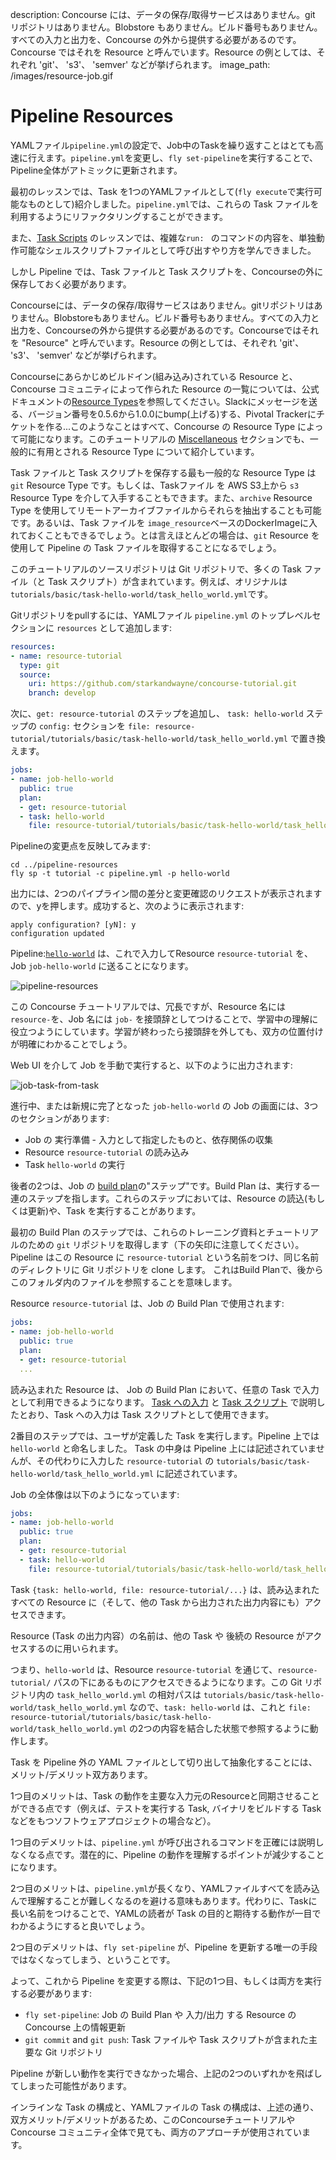description: Concourse には、データの保存/取得サービスはありません。git リポジトリはありません。Blobstore もありません。ビルド番号もありません。すべての入力と出力を、Concourse の外から提供する必要があるのです。Concourse ではそれを Resource と呼んでいます。Resource の例としては、それぞれ 'git'、 's3'、 'semver' などが挙げられます。
image_path: /images/resource-job.gif

# Pipeline Resources

YAMLファイル`pipeline.yml`の設定で、Job中のTaskを繰り返すことはとても高速に行えます。`pipeline.yml`を変更し、`fly set-pipeline`を実行することで、Pipeline全体がアトミックに更新されます。

最初のレッスンでは、Task を1つのYAMLファイルとして(`fly execute`で実行可能なものとして)紹介しました。`pipeline.yml`では、これらの Task ファイルを利用するようにリファクタリングすることができます。

また、[Task Scripts](/basics/task-scripts/) のレッスンでは、複雑な`run: ` のコマンドの内容を、単独動作可能なシェルスクリプトファイルとして呼び出すやり方を学んできました。

しかし Pipeline では、Task ファイルと Task スクリプトを、Concourseの外に保存しておく必要があります。

Concourseには、データの保存/取得サービスはありません。gitリポジトリはありません。Blobstoreもありません。ビルド番号もありません。すべての入力と出力を、Concourseの外から提供する必要があるのです。Concourseではそれを "Resource" と呼んでいます。Resource の例としては、それぞれ 'git'、 's3'、 'semver' などが挙げられます。

Concourseにあらかじめビルドイン(組み込み)されている Resource と、Concourse コミュニティによって作られた Resource の一覧については、公式ドキュメントの[Resource Types](https://concourse-ci.org/resource-types.html)を参照してください。Slackにメッセージを送る、バージョン番号を0.5.6から1.0.0にbump(上げる)する、Pivotal Trackerにチケットを作る...このようなことはすべて、Concourse の Resource Type によって可能になります。このチュートリアルの [Miscellaneous](/miscellaneous/) セクションでも、一般的に有用とされる Resource Type について紹介しています。

Task ファイルと Task スクリプトを保存する最も一般的な Resource Type は `git` Resource Type です。もしくは、Taskファイル を AWS S3上から `s3` Resource Type を介して入手することもできます。また、`archive` Resource Type を使用してリモートアーカイブファイルからそれらを抽出することも可能です。あるいは、Task ファイルを `image_resource`ベースのDockerImageに入れておくこともできるでしょう。とは言えほとんどの場合は、`git` Resource を使用して Pipeline の Task ファイルを取得することになるでしょう。

このチュートリアルのソースリポジトリは Git リポジトリで、多くの Task ファイル（と Task スクリプト）が含まれています。例えば、オリジナルは　`tutorials/basic/task-hello-world/task_hello_world.yml`です。

Gitリポジトリをpullするには、YAMLファイル `pipeline.yml` のトップレベルセクションに `resources` として追加します:

```yaml
resources:
- name: resource-tutorial
  type: git
  source:
    uri: https://github.com/starkandwayne/concourse-tutorial.git
    branch: develop
```

次に、`get: resource-tutorial` のステップを追加し、 `task: hello-world` ステップの `config:` セクションを `file: resource-tutorial/tutorials/basic/task-hello-world/task_hello_world.yml` で置き換えます。

```yaml
jobs:
- name: job-hello-world
  public: true
  plan:
  - get: resource-tutorial
  - task: hello-world
    file: resource-tutorial/tutorials/basic/task-hello-world/task_hello_world.yml
```

Pipelineの変更点を反映してみます:

```
cd ../pipeline-resources
fly sp -t tutorial -c pipeline.yml -p hello-world
```

出力には、2つのパイプライン間の差分と変更確認のリクエストが表示されますので、yを押します。成功すると、次のように表示されます:

```
apply configuration? [yN]: y
configuration updated
```

Pipeline:[`hello-world`](http://127.0.0.1:8080/teams/main/pipelines/hello-world) は、これで入力してResource `resource-tutorial` を、Job `job-hello-world` に送ることになります。

![pipeline-resources](/images/resource-job.gif)

この Concourse チュートリアルでは、冗長ですが、Resource 名には `resource-`を、Job 名には `job-` を接頭辞としてつけることで、学習中の理解に役立つようにしています。学習が終わったら接頭辞を外しても、双方の位置付けが明確にわかることでしょう。

Web UI を介して Job を手動で実行すると、以下のように出力されます:

![job-task-from-task](/images/job-task-from-task.png)

進行中、または新規に完了となった `job-hello-world` の Job の画面には、3つのセクションがあります:

* Job の 実行準備 - 入力として指定したものと、依存関係の収集
* Resource `resource-tutorial` の読み込み
* Task `hello-world` の実行

後者の2つは、Job の [build plan](http://concourse-ci.org/build-plans.html)の"ステップ"です。Build Plan は、実行する一連のステップを指します。これらのステップにおいては、Resource の読込(もしくは更新)や、Task を実行することがあります。

最初の Build Plan のステップでは、これらのトレーニング資料とチュートリアルのための `git` リポジトリを取得します（下の矢印に注意してください）。Pipeline はこの Resource に `resource-tutorial` という名前をつけ、同じ名前のディレクトリに Git リポジトリを clone します。 これはBuild Planで、後からこのフォルダ内のファイルを参照することを意味します。

Resource `resource-tutorial` は、Job の Build Plan で使用されます:

```yaml
jobs:
- name: job-hello-world
  public: true
  plan:
  - get: resource-tutorial
  ...
```

読み込まれた Resource は、 Job の Build Plan において、任意の Task で入力として利用できるようになります。 [Task への入力](/basics/task-inputs/) と [Task スクリプト](/basics/task-scripts/) で説明したとおり、Task への入力は Task スクリプトとして使用できます。

2番目のステップでは、ユーザが定義した Task を実行します。Pipeline 上では `hello-world` と命名しました。 Task の中身は Pipeline 上には記述されていませんが、その代わりに入力した `resource-tutorial` の `tutorials/basic/task-hello-world/task_hello_world.yml` に記述されています。

Job の全体像は以下のようになっています:

```yaml
jobs:
- name: job-hello-world
  public: true
  plan:
  - get: resource-tutorial
  - task: hello-world
    file: resource-tutorial/tutorials/basic/task-hello-world/task_hello_world.yml
```

Task `{task: hello-world, file: resource-tutorial/...}` は、読み込まれたすべての Resource に（そして、他の Task から出力された出力内容にも）アクセスできます。

Resource (Task の出力内容）の名前は、他の Task や 後続の Resource がアクセスするのに用いられます。

つまり、`hello-world` は、Resource `resource-tutorial` を通じて、`resource-tutorial/` パスの下にあるものにアクセスできるようになります。この Git リポジトリ内の `task_hello_world.yml` の相対パスは `tutorials/basic/task-hello-world/task_hello_world.yml` なので、`task: hello-world` は、これと `file: resource-tutorial/tutorials/basic/task-hello-world/task_hello_world.yml` の2つの内容を結合した状態で参照するように動作します。

Task を Pipeline 外の YAML ファイルとして切り出して抽象化することには、メリット/デメリット双方あります。

1つ目のメリットは、Task の動作を主要な入力元のResourceと同期させることができる点です（例えば、テストを実行する Task, バイナリをビルドする Taskなどをもつソフトウェアプロジェクトの場合など）。

1つ目のデメリットは、`pipeline.yml` が呼び出されるコマンドを正確には説明しなくなる点です。潜在的に、Pipeline の動作を理解するポイントが減少することになります。

2つ目のメリットは、`pipeline.yml`が長くなり、YAMLファイルすべてを読み込んで理解することが難しくなるのを避ける意味もあります。代わりに、Taskに長い名前をつけることで、YAMLの読者が Task の目的と期待する動作が一目でわかるようにすると良いでしょう。

2つ目のデメリットは、`fly set-pipeline` が、Pipeline を更新する唯一の手段ではなくなってしまう、ということです。

よって、これから Pipeline を変更する際は、下記の1つ目、もしくは両方を実行する必要があります:

* `fly set-pipeline`: Job の Build Plan や 入力/出力 する Resource の Concourse 上の情報更新
* `git commit` and `git push`: Task ファイルや Task スクリプトが含まれた主要な Git リポジトリ

Pipeline が新しい動作を実行できなかった場合、上記の2つのいずれかを飛ばしてしまった可能性があります。

インラインな Task の構成と、YAMLファイルの Task の構成は、上述の通り、双方メリット/デメリットがあるため、このConcourseチュートリアルや Concourse コミュニティ全体で見ても、両方のアプローチが使用されています。
